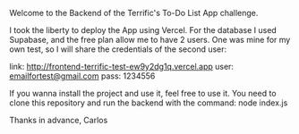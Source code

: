 Welcome to the Backend of the Terrific's To-Do List App challenge.

I took the liberty to deploy the App using Vercel. For the database I used Supabase, and the free plan allow me to have 2 users. One was mine for my own test, so I will share the credentials of the second user:

link: http://frontend-terrific-test-ew9y2dg1q.vercel.app
user: emailfortest@gmail.com
pass: 1234556

If you wanna install the project and use it, feel free to use it. You need to clone this repository and run the backend with the command: node index.js

Thanks in advance,
Carlos


